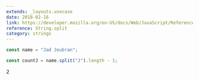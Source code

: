 ```yaml
---
extends: _layouts.usecase
date: 2018-02-16
link: https://developer.mozilla.org/en-US/docs/Web/JavaScript/Reference/Global_Objects/String/split
reference: String.split
category: strings
---
```



```javascript
const name = "Jad Joubran";

const countJ = name.split("J").length - 1;
```

<pre class="output">2</pre>